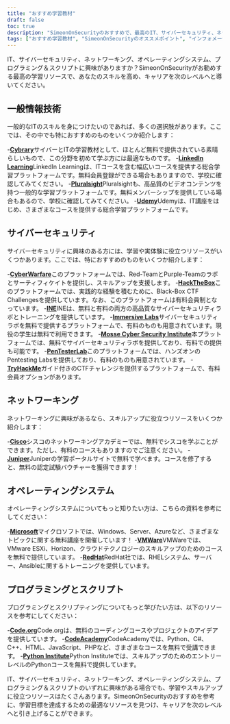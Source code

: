 ```yaml
---
title: "おすすめ学習教材"
draft: false
toc: true
description: "SimeonOnSecurityのおすすめで、最高のIT、サイバーセキュリティ、ネットワーキング、オペレーティングシステム、プログラミング＆スクリプトの学習リソースを発見してください。Cybrary、Code.org、CodeAcademyなどの無料のオンラインプラットフォームから、LinkedIn Learning、Pluralsight、TryHackMeなどの有料プラットフォームまで、あなたの学習目標に合った幅広い選択肢を見つけることができます。Cisco、Juniper、Windows、VMware、Red Hatなどの分野では、無料のトレーニングや認定資格でスキルを高めましょう。SimeonOnSecurityのトップクラスの学習リソースで、あなたのキャリアを次のレベルへと導きます。"
tags: ["おすすめ学習教材", "SimeonOnSecurityのオススメポイント", "インフォメーション", "サイバーセキュリティ", "ネットワーキング", "オペレーティングシステム", "プログラミング＆スクリプト", "サイブラリー", "LinkedInラーニング", "プルラルサイト", "Udemy", "サイバー戦争", "ハックザボックス", "アイエヌイー", "イマーシブ・ラボ", "モッセ・サイバーセキュリティ研究所", "ペンテスター・ラボ", "TryHackMe（トライハックミー", "シスコ", "ジュニパー", "マイクロソフト", "ブイエムウェア", "レッドハット", "コード・オルグ", "CodeAcademy（コードアカデミー", "パイソンインスティテュート"]
---
```


IT、サイバーセキュリティ、ネットワーキング、オペレーティングシステム、プログラミング＆スクリプトに興味がありますか？SimeonOnSecurityがお勧めする最高の学習リソースで、あなたのスキルを高め、キャリアを次のレベルへと導いてください。

## 一般情報技術

一般的なITのスキルを身につけたいのであれば、多くの選択肢があります。ここでは、その中でも特におすすめのものをいくつか紹介します：

-[**Cybrary**](https://www.cybrary.it/)サイバーとITの学習教材として、ほとんど無料で提供されている素晴らしいもので、この分野を初めて学ぶ方には最適なものです。
-[**LinkedIn Learning**](https://www.lynda.com/)LinkedIn Learningは、ITコースを含む幅広いコースを提供する総合学習プラットフォームです。無料会員登録ができる場合もありますので、学校に確認してみてください。
-[**Pluralsight**](https://www.pluralsight.com/)Pluralsightも、高品質のビデオコンテンツを持つ一般的な学習プラットフォームです。無料メンバーシップを提供している場合もあるので、学校に確認してみてください。
-[**Udemy**](https://www.udemy.com/)Udemyは、IT講座をはじめ、さまざまなコースを提供する総合学習プラットフォームです。

## サイバーセキュリティ

サイバーセキュリティに興味のある方には、学習や実体験に役立つリソースがいくつかあります。ここでは、特におすすめのものをいくつか紹介します：

-[**CyberWarfare**](https://cyberwarfare.live/)このプラットフォームでは、Red-TeamとPurple-Teamのラボとサーティフィケイトを提供し、スキルアップを支援します。
-[**HackTheBox**](https://www.hackthebox.eu/)このプラットフォームでは、実践的な経験を積むために、Black-Box CTF Challengesを提供しています。なお、このプラットフォームは有料会員制となっています。
-[**INE**](https://ine.com/)INEは、無料と有料の両方の高品質なサイバーセキュリティラボとトレーニングを提供しています。
-[**Immersive Labs**](https://www.immersivelabs.com/)サイバーセキュリティラボを無料で提供するプラットフォームで、有料のものも用意されています。現役の学生は無料で利用できます。
-[**Mosse Cyber Security Institute**](https://platform.mosse-institute.com/#/)本プラットフォームでは、無料でサイバーセキュリティラボを提供しており、有料での提供も可能です。
-[**PenTesterLab**](https://pentesterlab.com/)このプラットフォームでは、ハンズオンのPentesting Labsを提供しており、有料のものも用意されています。
-[**TryHackMe**](https://tryhackme.com/)ガイド付きのCTFチャレンジを提供するプラットフォームで、有料会員オプションがあります。

## ネットワーキング

ネットワーキングに興味があるなら、スキルアップに役立つリソースをいくつか紹介します：

-[**Cisco**](https://www.cisco.com/c/m/en_sg/partners/cisco-networking-academy/index.html)シスコのネットワーキングアカデミーでは、無料でシスコを学ぶことができます。ただし、有料のコースもありますのでご注意ください。
-[**Juniper**](https://learningportal.juniper.net/juniper/default.aspx)Juniperの学習ポータルサイトで無料で学べます。コースを修了すると、無料の認定試験バウチャーを獲得できます！

## オペレーティングシステム

オペレーティングシステムについてもっと知りたい方は、こちらの資料を参考にしてください：

-[**Microsoft**](https://docs.microsoft.com/en-us/learn/)マイクロソフトでは、Windows、Server、Azureなど、さまざまなトピックに関する無料講座を開催しています！
-[**VMWare**](https://www.vmware.com/education-services/learning-zone.html)VMWareでは、VMware ESXi、Horizon、クラウドテクノロジーのスキルアップのためのコースを無料で提供しています。
-[**RedHat**](https://www.redhat.com/en/services/training-and-certification)RedHat社では、RHELシステム、サーバー、Ansibleに関するトレーニングを提供しています。

## プログラミングとスクリプト

プログラミングとスクリプティングについてもっと学びたい方は、以下のリソースを参考にしてください：

-[**Code.org**](https://studio.code.org/courses)Code.orgは、無料のコーディングコースやプロジェクトのアイデアを提供しています。
-[**CodeAcademy**](https://www.codecademy.com/)CodeAcademyでは、Python、C#、C++、HTML、JavaScript、PHPなど、さまざまなコースを無料で受講できます。
-[**Python Institute**](https://pythoninstitute.org/free-python-courses/)Python Instituteでは、スキルアップのためのエントリーレベルのPythonコースを無料で提供しています。

IT、サイバーセキュリティ、ネットワーキング、オペレーティングシステム、プログラミング＆スクリプトのいずれに興味がある場合でも、学習やスキルアップに役立つリソースはたくさんあります。SimeonOnSecurityのおすすめを参考に、学習目標を達成するための最適なリソースを見つけ、キャリアを次のレベルへと引き上げることができます。

